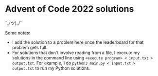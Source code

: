 # Advent of Code 2022 solutions

¯\_(ツ)_/¯

Some notes:

- I add the solution to a problem here once the leaderboard for that problem gets full.
- For solutions that don't involve reading from a file, I execute my solutions in the command line using `<execute program> < input.txt > output.txt`. For example, I do `python3 main.py < input.txt > output.txt` to run my Python solutions.